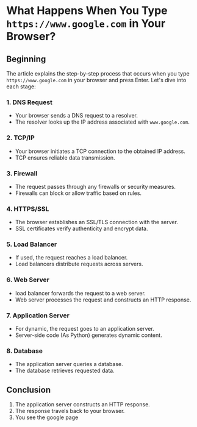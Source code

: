 # What Happens When You Type `https://www.google.com` in Your Browser?

## Beginning
The article explains the step-by-step process that occurs when you type `https://www.google.com` in your browser and press Enter. Let's dive into each stage:

### 1. DNS Request
- Your browser sends a DNS request to a resolver.
- The resolver looks up the IP address associated with `www.google.com`.

### 2. TCP/IP
- Your browser initiates a TCP connection to the obtained IP address.
- TCP ensures reliable data transmission.

### 3. Firewall
- The request passes through any firewalls or security measures.
- Firewalls can block or allow traffic based on rules.

### 4. HTTPS/SSL
- The browser establishes an SSL/TLS connection with the server.
- SSL certificates verify authenticity and encrypt data.

### 5. Load Balancer
- If used, the request reaches a load balancer.
- Load balancers distribute requests across servers.

### 6. Web Server
- load balancer forwards the request to a web server.
- Web server processes the request and constructs an HTTP response.

### 7. Application Server
- For dynamic, the request goes to an application server.
- Server-side code (As Python) generates dynamic content.

### 8. Database
- The application server queries a database.
- The database retrieves requested data.

## Conclusion
1. The application server constructs an HTTP response.
2. The response travels back to your browser.
3. You see the google page
